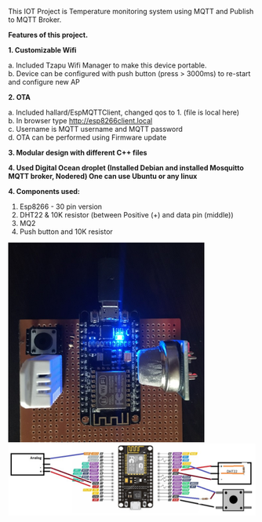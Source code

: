 This IOT Project is Temperature monitoring system using MQTT and Publish to MQTT Broker. 

<B>Features of this project.</B>

<B> 1. Customizable Wifi </B> </BR>

a. Included Tzapu Wifi Manager to make this device portable. </BR>
b. Device can be configured with push button (press > 3000ms) to re-start and configure new AP </BR>

<B> 2. OTA </B> </BR>

a. Included hallard/EspMQTTClient, changed qos to 1. (file is local here) </BR>
b. In browser type http://esp8266client.local </BR>
c. Username is MQTT username and MQTT password </BR>
d. OTA can be performed using Firmware update </BR>

<B> 3. Modular design with different C++ files </B> </BR>

<B> 4. Used Digital Ocean droplet (Installed Debian and installed Mosquitto MQTT broker, Nodered) One can use Ubuntu or any linux </B> </BR>

<B> 4. Components used: </B> </BR>
1. Esp8266 - 30 pin version
2. DHT22 & 10K resistor (between Positive (+) and data pin (middle))
3. MQ2 
4. Push button and 10K resistor

<img src="./Completed_HW_Setup.jpg" width="400px" height="auto">
<img src="./PCB_Layout.jpg" width="800px" height="auto">
